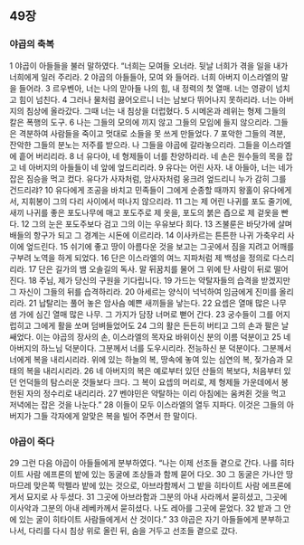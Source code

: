 ## 49장
### 야곱의 축복
1 야곱이 아들들을 불러 말하였다. “너희는 모여들 오너라. 뒷날 너희가 겪을 일을 내가 너희에게 일러 주리라.
2 야곱의 아들들아, 모여 와 들어라. 너희 아버지 이스라엘의 말을 들어라.
3 르우벤아, 너는 나의 맏아들 나의 힘, 내 정력의 첫 열매. 너는 영광이 넘치고 힘이 넘친다.
4 그러나 물처럼 끓어오르니 너는 남보다 뛰어나지 못하리라. 너는 아버지의 침상에 올라갔다. 그때 너는 내 침상을 더럽혔다.
5 시메온과 레위는 형제 그들의 칼은 폭행의 도구.
6 나는 그들의 모의에 끼지 않고 그들의 모임에 들지 않으리라. 그들은 격분하여 사람들을 죽이고 멋대로 소들을 못 쓰게 만들었다.
7 포악한 그들의 격분, 잔악한 그들의 분노는 저주를 받으라. 나 그들을 야곱에 갈라놓으리라. 그들을 이스라엘에 흩어 버리리라.
8 너 유다야, 네 형제들이 너를 찬양하리라. 네 손은 원수들의 목을 잡고 네 아버지의 아들들이 네 앞에 엎드리리라.
9 유다는 어린 사자. 내 아들아, 너는 네가 잡은 짐승을 먹고 컸다. 유다가 사자처럼, 암사자처럼 웅크려 엎드리니 누가 감히 그를 건드리랴?
10 유다에게 조공을 바치고 민족들이 그에게 순종할 때까지 왕홀이 유다에게서, 지휘봉이 그의 다리 사이에서 떠나지 않으리라.
11 그는 제 어린 나귀를 포도 줄기에, 새끼 나귀를 좋은 포도나무에 매고 포도주로 제 옷을, 포도의 붉은 즙으로 제 겉옷을 빤다.
12 그의 눈은 포도주보다 검고 그의 이는 우유보다 희다.
13 즈불룬은 바닷가에 살며 배들의 항구가 되고 그 경계는 시돈에 이르리라.
14 이사카르는 튼튼한 나귀 가축우리 사이에 엎드린다.
15 쉬기에 좋고 땅이 아름다운 것을 보고는 그곳에서 짐을 지려고 어깨를 구부려 노역을 하게 되었다.
16 단은 이스라엘의 여느 지파처럼 제 백성을 정의로 다스리리라.
17 단은 길가의 뱀 오솔길의 독사. 말 뒤꿈치를 물어 그 위에 탄 사람이 뒤로 떨어진다.
18 주님, 제가 당신의 구원을 기다립니다.
19 가드는 약탈자들의 습격을 받겠지만 그 자신이 그들의 뒤를 습격하리라.
20 아세르는 양식이 넉넉하여 임금에게 진미를 올리리라.
21 납탈리는 풀어 놓은 암사슴 예쁜 새끼들을 낳는다.
22 요셉은 열매 많은 나무 샘 가에 심긴 열매 많은 나무. 그 가지가 담장 너머로 뻗어 간다.
23 궁수들이 그를 어지럽히고 그에게 활을 쏘며 덤벼들었어도
24 그의 활은 든든히 버티고 그의 손과 팔은 날쌔었다. 이는 야곱의 장사의 손, 이스라엘의 목자요 바위이신 분의 이름 덕분이고
25 네 아버지의 하느님 덕분이다. 그분께서 너를 도우시리라. 전능하신 분 덕분이다. 그분께서 너에게 복을 내리시리라. 위에 있는 하늘의 복, 땅속에 놓여 있는 심연의 복, 젖가슴과 모태의 복을 내리시리라.
26 네 아버지의 복은 예로부터 있던 산들의 복보다, 처음부터 있던 언덕들의 탐스러운 것들보다 크다. 그 복이 요셉의 머리로, 제 형제들 가운데에서 봉헌된 자의 정수리로 내리리라.
27 벤야민은 약탈하는 이리 아침에는 움켜쥔 것을 먹고 저녁에는 잡은 것을 나눈다.”
28 이들이 모두 이스라엘의 열두 지파다. 이것은 그들의 아버지가 그들 각자에게 알맞은 복을 빌어 주면서 한 말이다.
### 야곱이 죽다
29 그런 다음 야곱이 아들들에게 분부하였다. “나는 이제 선조들 곁으로 간다. 나를 히타이트 사람 에프론의 밭에 있는 동굴에 조상들과 함께 묻어 다오.
30 그 동굴은 가나안 땅 마므레 맞은쪽 막펠라 밭에 있는 것으로, 아브라함께서 그 밭을 히타이트 사람 에프론에게서 묘지로 사 두셨다.
31 그곳에 아브라함과 그분의 아내 사라께서 묻히셨고, 그곳에 이사악과 그분의 아내 레베카께서 묻히셨다. 나도 레아를 그곳에 묻었다.
32 밭과 그 안에 있는 굴이 히타이트 사람들에게서 산 것이다.”
33 야곱은 자기 아들들에게 분부하고 나서, 다리를 다시 침상 위로 올린 뒤, 숨을 거두고 선조들 곁으로 갔다.
